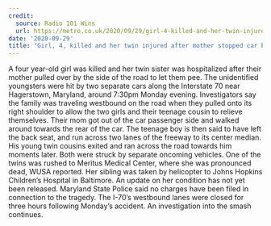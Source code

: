 ```yaml
---
credit:
  source: Radio 101 Wins
  url: https://metro.co.uk/2020/09/29/girl-4-killed-and-her-twin-injured-after-mother-stopped-car-by-side-of-road-to-let-them-pee-13344562/
date: '2020-09-29'
title: "Girl, 4, killed and her twin injured after mother stopped car by side of road to let them pee"
---
```

A four year-old girl was killed and her twin sister was hospitalized after their mother pulled over by the side of the road to let them pee. The unidentified youngsters were hit by two separate cars along the Interstate 70 near Hagerstown, Maryland, around 7:30pm Monday evening. Investigators say the family was traveling westbound on the road when they pulled onto its right shoulder to allow the two girls and their teenage cousin to relieve themselves. Their mom got out of the car passenger side and walked around towards the rear of the car. The teenage boy is then said to have left the back seat, and run across two lanes of the freeway to its center median. His young twin cousins exited and ran across the road towards him moments later. Both were struck by separate oncoming vehicles. One of the twins was rushed to Meritus Medical Center, where she was pronounced dead, WUSA reported. Her sibling was taken by helicopter to Johns Hopkins Children’s Hospital in Baltimore. An update on her condition has not yet been released.
Maryland State Police said no charges have been filed in connection to the tragedy. The I-70’s westbound lanes were closed for three hours following Monday’s accident. An investigation into the smash continues.
